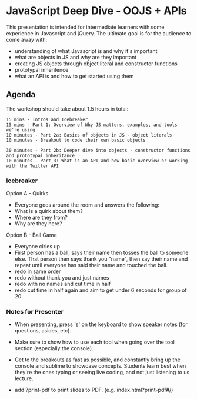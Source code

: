 # JavaScript Deep Dive - OOJS + APIs

This presentation is intended for intermediate learners with some experience in Javascript and jQuery. The ultimate goal is for the audience to come away with:

- understanding of what Javascript is and why it's important
- what are objects in JS and why are they important
- creating JS objects through object literal and constructor functions
- prototypal inheritence
- what an API is and how to get started using them

## Agenda

The workshop should take about 1.5 hours in total:

```
15 mins - Intros and Icebreaker
15 mins - Part 1: Overview of Why JS matters, examples, and tools we're using
10 minutes - Part 2a: Basics of objects in JS - object literals
10 minutes - Breakout to code their own basic objects

30 minutes - Part 2b: Deeper dive into objects - constructor functions and prototypal inheritance
10 minutes - Part 3: What is an API and how basic overview or working with the Twitter API
```

### Icebreaker

Option A - Quirks
- Everyone goes around the room and answers the following:
- What is a quirk about them?
- Where are they from?
- Why are they here?

Option B - Ball Game
- Everyone cirles up
- First person has a ball, says their name then tosses the ball to someone else. That person then says thank you "name", then say their name and repeat until everyone has said their name and touched the ball.
- redo in same order
- redo without thank you and just names
- redo with no names and cut time in half
- redo cut time in half again and aim to get under 6 seconds for group of 20

### Notes for Presenter

- When presenting, press 's' on the keyboard to show speaker notes (for questions, asides, etc).

- Make sure to show how to use each tool when going over the tool section (especially the console).

- Get to the breakouts as fast as possible, and constantly bring up the console and sublime to showcase concepts. Students learn best when they're the ones typing or seeing live coding, and not just listening to us lecture.

- add ?print-pdf to print slides to PDF. (e.g. index.html?print-pdf#/)